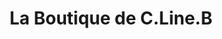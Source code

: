 ---
title: "La Boutique de C.Line.B"
url: /saint-remy-de-provence/la-boutique-de-c-line-b/
shop: Raumausstattung
---